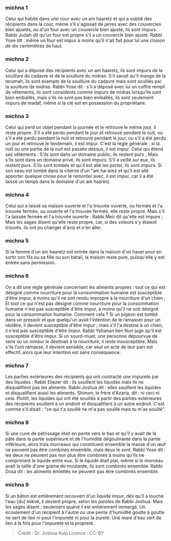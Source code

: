 
### michna 1
Celui qui habite dans une cour avec un am haaretz et qui a oublié des récipients dans la cour, même s'il s'agissait de jarres avec des couvercles bien ajustés, ou d'un four avec un couvercle bien ajusté, ils sont impurs. Rabbi Judah dit qu'un four est propre s'il a un couvercle bien ajusté. Rabbi Yose dit : même un four est impur à moins qu'il n'ait fait pour lui une cloison de dix centimètres de haut.

### michna 2
Celui qui a déposé des récipients avec un am haaretz, ils sont impurs de la souillure du cadavre et de la souillure du midras. S'il savait qu'il mange de la terumah, ils sont exempts de la souillure du cadavre mais sont souillés par la souillure de midras. Rabbi Yose dit : s'il a déposé avec lui un coffre rempli de vêtements, ils sont considérés comme impurs de midras lorsqu'ils sont bien emballés, mais s'ils ne sont pas bien emballés, ils sont seulement impurs de madaf, même si la clé est en possession du propriétaire.

### michna 3
Celui qui perd un objet pendant la journée et le retrouve le même jour, il reste propre. S'il a été perdu pendant le jour et retrouvé pendant la nuit, ou s'il a été perdu pendant la nuit et retrouvé pendant le jour, ou s'il a été perdu un jour et retrouvé le lendemain, il est impur. C'est la règle générale : si la nuit ou une partie de la nuit est passée dessus, il est impur. Celui qui étend ses vêtements : S'ils sont dans un domaine public, ils restent purs ; Mais s'ils sont dans un domaine privé, ils sont impurs. S'il a veillé sur eux, ils restent purs. S'ils sont tombés et qu'il est allé les porter, ils sont impurs. Si son seau est tombé dans la citerne d'un "am ha-arez et qu'il est allé apporter quelque chose pour le remonter avec, il est impur, car il a été laissé un temps dans le domaine d'un am haaretz.

### michna 4
Celui qui a laissé sa maison ouverte et l'a trouvée ouverte, ou fermée et l'a trouvée fermée, ou ouverte et l'a trouvée fermée, elle reste propre. Mais s'il l'a laissée fermée et l'a trouvée ouverte : Rabbi Meir dit qu'elle est impure ; Mais les sages disent qu'elle reste propre, car, si des voleurs s'y étaient trouvés, ils ont pu changer d'avis et s'en aller.

### michna 5
Si la femme d'un am haaretz est entrée dans la maison d'un haver pour en sortir son fils ou sa fille ou son bétail, la maison reste pure, puisqu'elle y est entrée sans permission.

### michna 6
On a dit une règle générale concernant les aliments propres : tout ce qui est désigné comme nourriture pour la consommation humaine est susceptible d'être impur, à moins qu'il ne soit rendu impropre à la nourriture d'un chien ; Et tout ce qui n'est pas désigné comme nourriture pour la consommation humaine n'est pas susceptible d'être impur, à moins qu'il ne soit désigné pour la consommation humaine. Comment cela ? Si un pigeon est tombé dans un pressoir et que quelqu'un avait l'intention de le ramasser pour un idolâtre, il devient susceptible d'être impur ; mais s'il l'a destiné à un chien, il n'est pas susceptible d'être impur. Rabbi Yohanan ben Nuri juge qu'il est susceptible d'être impur. Si un sourd-muet, une personne dépourvue de sens ou un mineur le destinait à la nourriture, il reste insusceptible. Mais s'ils l'ont ramassé, il devient sensible, car seul un acte de leur part est effectif, alors que leur intention est sans conséquence.

### michna 7
Les parties extérieures des récipients qui ont contracté une impureté par des liquides : Rabbi Eliezer dit : ils souillent les liquides mais ils ne disqualifient pas les aliments. Rabbi Joshua dit : elles souillent les liquides et disqualifient aussi les aliments. Shimon, le frère d'Azaria, dit : ni ceci ni cela. Plutôt, les liquides qui ont été souillés à partir des parties extérieures des récipients souillent à un endroit et disqualifient à un autre endroit. C'est comme s'il disait : "ce qui t'a souillé ne m'a pas souillé mais tu m'as souillé".

### michna 8
Si une cuve de pétrissage était en pente vers le bas et qu'il y avait de la pâte dans la partie supérieure et de l'humidité dégoulinante dans la partie inférieure, alors trois morceaux qui constituent ensemble la masse d'un œuf ne peuvent pas être combinés ensemble, mais deux le sont. Rabbi Yose dit : les deux ne peuvent pas non plus être combinés à moins qu'ils ne compriment le liquide entre eux. Si le liquide était plat, même si le morceau avait la taille d'une graine de moutarde, ils sont combinés ensemble. Rabbi Dosa dit : les aliments émiettés ne peuvent pas être combinés ensemble.

### michna 9
Si un bâton est entièrement recouvert d'un liquide impur, dès qu'il a touché l'eau [du] mikvé, il devient propre, selon les paroles de Rabbi Joshua. Mais les sages disent : seulement quand il est entièrement immergé. Un écoulement d'un récipient à l'autre ou une pente d'humidité goutte à goutte ne sert de lien ni pour l'impureté ni pour la pureté. Une mare d'eau sert de lien à la fois pour l'impureté et la propreté.

>Crédit : Dr. Joshua Kulp
>Licence : CC-BY